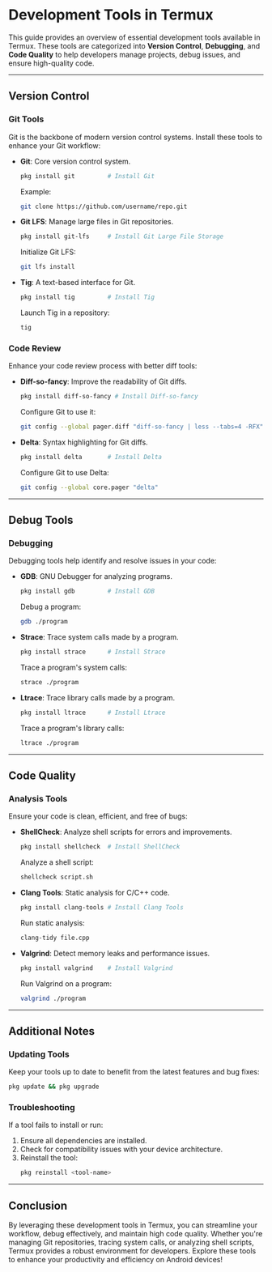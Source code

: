 # Development Tools in Termux

This guide provides an overview of essential development tools available in Termux. These tools are categorized into **Version Control**, **Debugging**, and **Code Quality** to help developers manage projects, debug issues, and ensure high-quality code.

---

## Version Control

### Git Tools
Git is the backbone of modern version control systems. Install these tools to enhance your Git workflow:

- **Git**: Core version control system.
  ```bash
  pkg install git         # Install Git
  ```
  Example:
  ```bash
  git clone https://github.com/username/repo.git
  ```

- **Git LFS**: Manage large files in Git repositories.
  ```bash
  pkg install git-lfs     # Install Git Large File Storage
  ```
  Initialize Git LFS:
  ```bash
  git lfs install
  ```

- **Tig**: A text-based interface for Git.
  ```bash
  pkg install tig         # Install Tig
  ```
  Launch Tig in a repository:
  ```bash
  tig
  ```

### Code Review
Enhance your code review process with better diff tools:

- **Diff-so-fancy**: Improve the readability of Git diffs.
  ```bash
  pkg install diff-so-fancy # Install Diff-so-fancy
  ```
  Configure Git to use it:
  ```bash
  git config --global pager.diff "diff-so-fancy | less --tabs=4 -RFX"
  ```

- **Delta**: Syntax highlighting for Git diffs.
  ```bash
  pkg install delta       # Install Delta
  ```
  Configure Git to use Delta:
  ```bash
  git config --global core.pager "delta"
  ```

---

## Debug Tools

### Debugging
Debugging tools help identify and resolve issues in your code:

- **GDB**: GNU Debugger for analyzing programs.
  ```bash
  pkg install gdb         # Install GDB
  ```
  Debug a program:
  ```bash
  gdb ./program
  ```

- **Strace**: Trace system calls made by a program.
  ```bash
  pkg install strace      # Install Strace
  ```
  Trace a program's system calls:
  ```bash
  strace ./program
  ```

- **Ltrace**: Trace library calls made by a program.
  ```bash
  pkg install ltrace      # Install Ltrace
  ```
  Trace a program's library calls:
  ```bash
  ltrace ./program
  ```

---

## Code Quality

### Analysis Tools
Ensure your code is clean, efficient, and free of bugs:

- **ShellCheck**: Analyze shell scripts for errors and improvements.
  ```bash
  pkg install shellcheck  # Install ShellCheck
  ```
  Analyze a shell script:
  ```bash
  shellcheck script.sh
  ```

- **Clang Tools**: Static analysis for C/C++ code.
  ```bash
  pkg install clang-tools # Install Clang Tools
  ```
  Run static analysis:
  ```bash
  clang-tidy file.cpp
  ```

- **Valgrind**: Detect memory leaks and performance issues.
  ```bash
  pkg install valgrind    # Install Valgrind
  ```
  Run Valgrind on a program:
  ```bash
  valgrind ./program
  ```

---

## Additional Notes

### Updating Tools
Keep your tools up to date to benefit from the latest features and bug fixes:
```bash
pkg update && pkg upgrade
```

### Troubleshooting
If a tool fails to install or run:
1. Ensure all dependencies are installed.
2. Check for compatibility issues with your device architecture.
3. Reinstall the tool:
   ```bash
   pkg reinstall <tool-name>
   ```

---

## Conclusion

By leveraging these development tools in Termux, you can streamline your workflow, debug effectively, and maintain high code quality. Whether you're managing Git repositories, tracing system calls, or analyzing shell scripts, Termux provides a robust environment for developers. Explore these tools to enhance your productivity and efficiency on Android devices!

